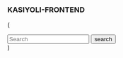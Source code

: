### KASIYOLI-FRONTEND

(
                                        <div className="input-group">
                                            <input type="search" className="form-control rounded" placeholder="Search" aria-label="Search" aria-describedby="search-addon" />
                                            <button type="button" className="btn btn-outline-primary">search</button>
                                        </div> 
                                    )